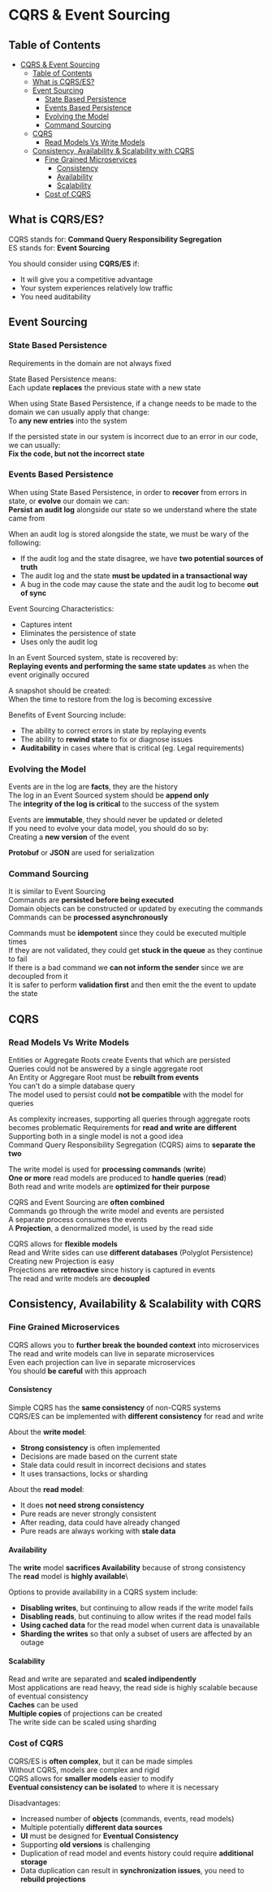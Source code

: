 # CQRS & Event Sourcing

## Table of Contents

- [CQRS \& Event Sourcing](#cqrs--event-sourcing)
  - [Table of Contents](#table-of-contents)
  - [What is CQRS/ES?](#what-is-cqrses)
  - [Event Sourcing](#event-sourcing)
    - [State Based Persistence](#state-based-persistence)
    - [Events Based Persistence](#events-based-persistence)
    - [Evolving the Model](#evolving-the-model)
    - [Command Sourcing](#command-sourcing)
  - [CQRS](#cqrs)
    - [Read Models Vs Write Models](#read-models-vs-write-models)
  - [Consistency, Availability \& Scalability with CQRS](#consistency-availability--scalability-with-cqrs)
    - [Fine Grained Microservices](#fine-grained-microservices)
      - [Consistency](#consistency)
      - [Availability](#availability)
      - [Scalability](#scalability)
    - [Cost of CQRS](#cost-of-cqrs)

## What is CQRS/ES?

CQRS stands for: **Command Query Responsibility Segregation**\
ES stands for: **Event Sourcing**

You should consider using **CQRS/ES** if:

- It will give you a competitive advantage
- Your system experiences relatively low traffic
- You need auditability

## Event Sourcing

### State Based Persistence

Requirements in the domain are not always fixed

State Based Persistence means:\
Each update **replaces** the previous state with a new state

When using State Based Persistence, if a change needs to be made to the domain we can usually apply that change:\
To **any new entries** into the system

If the persisted state in our system is incorrect due to an error in our code, we can usually:\
**Fix the code, but not the incorrect state**

### Events Based Persistence

When using State Based Persistence, in order to **recover** from errors in state, or **evolve** our domain we can:\
**Persist an audit log** alongside our state so we understand where the state came from

When an audit log is stored alongside the state, we must be wary of the following:

- If the audit log and the state disagree, we have **two potential sources of truth**
- The audit log and the state **must be updated in a transactional way**
- A bug in the code may cause the state and the audit log to become **out of sync**

Event Sourcing Characteristics:

- Captures intent
- Eliminates the persistence of state
- Uses only the audit log

In an Event Sourced system, state is recovered by:\
**Replaying events and performing the same state updates** as when the event originally occured

A snapshot should be created:\
When the time to restore from the log is becoming excessive

Benefits of Event Sourcing include:

- The ability to correct errors in state by replaying events
- The ability to **rewind state** to fix or diagnose issues
- **Auditability** in cases where that is critical (eg. Legal requirements)

### Evolving the Model

Events are in the log are **facts**, they are the history\
The log in an Event Sourced system should be **append only**\
The **integrity of the log is critical** to the success of the system

Events are **immutable**, they should never be updated or deleted\
If you need to evolve your data model, you should do so by:\
Creating a **new version** of the event

**Protobuf** or **JSON** are used for serialization

### Command Sourcing

It is similar to Event Sourcing\
Commands are **persisted before being executed**\
Domain objects can be constructed or updated by executing the commands\
Commands can be **processed asynchronously**

Commands must be **idempotent** since they could be executed multiple times\
If they are not validated, they could get **stuck in the queue** as they continue to fail\
If there is a bad command we **can not inform the sender** since we are decoupled from it\
It is safer to perform **validation first** and then emit the the event to update the state

## CQRS

### Read Models Vs Write Models

Entities or Aggregate Roots create Events that which are persisted\
Queries could not be answered by a single aggregate root\
An Entity or Aggregare Root must be **rebuilt from events**\
You can't do a simple database query\
The model used to persist could **not be compatible** with the model for queries

As complexity increases, supporting all queries through aggregate roots becomes problematic
Requirements for **read and write are different**\
Supporting both in a single model is not a good idea\
Command Query Responsibility Segregation (CQRS) aims to **separate the two**

The write model is used for **processing commands** (**write**)\
**One or more** read models are produced to **handle queries** (**read**)\
Both read and write models are **optimized for their purpose**

CQRS and Event Sourcing are **often combined**\
Commands go through the write model and events are persisted\
A separate process consumes the events\
A **Projection**, a denormalized model, is used by the read side

CQRS allows for **flexible models**\
Read and Write sides can use **different databases** (Polyglot Persistence)\
Creating new Projection is easy\
Projections are **retroactive** since history is captured in events\
The read and write models are **decoupled**

## Consistency, Availability & Scalability with CQRS

### Fine Grained Microservices

CQRS allows you to **further break the bounded context** into microservices\
The read and write models can live in separate microservices\
Even each projection can live in separate microservices\
You should **be careful** with this approach

#### Consistency

Simple CQRS has the **same consistency** of non-CQRS systems\
CQRS/ES can be implemented with **different consistency** for read and write

About the **write model**:

- **Strong consistency** is often implemented
- Decisions are made based on the current state
- Stale data could result in incorrect decisions and states
- It uses transactions, locks or sharding

About the **read model**:

- It does **not need strong consistency**
- Pure reads are never strongly consistent
- After reading, data could have already changed
- Pure reads are always working with **stale data**

#### Availability

The **write** model **sacrifices Availability** because of strong consistency\
The **read** model is **highly available**\

Options to provide availability in a CQRS system include:

- **Disabling writes**, but continuing to allow reads if the write model fails
- **Disabling reads**, but continuing to allow writes if the read model fails
- **Using cached data** for the read model when current data is unavailable
- **Sharding the writes** so that only a subset of users are affected by an outage

#### Scalability

Read and write are separated and **scaled indipendently**\
Most applications are read heavy, the read side is highly scalable because of eventual consistency\
**Caches** can be used\
**Multiple copies** of projections can be created\
The write side can be scaled using sharding

### Cost of CQRS

CQRS/ES is **often complex**, but it can be made simples\
Without CQRS, models are complex and rigid\
CQRS allows for **smaller models** easier to modify\
**Eventual consistency can be isolated** to where it is necessary

Disadvantages:

- Increased number of **objects** (commands, events, read models)
- Multiple potentially **different data sources**
- **UI** must be designed for **Eventual Consistency**
- Supporting **old versions** is challenging
- Duplication of read model and events history could require **additional storage**
- Data duplication can result in **synchronization issues**, you need to **rebuild projections**
